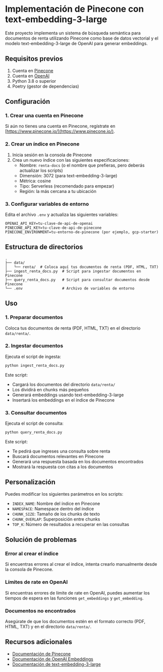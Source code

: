 # Implementación de Pinecone con text-embedding-3-large

Este proyecto implementa un sistema de búsqueda semántica para documentos de renta utilizando Pinecone como base de datos vectorial y el modelo text-embedding-3-large de OpenAI para generar embeddings.

## Requisitos previos

1. Cuenta en [Pinecone](https://www.pinecone.io/)
2. Cuenta en [OpenAI](https://openai.com/)
3. Python 3.8 o superior
4. Poetry (gestor de dependencias)

## Configuración

### 1. Crear una cuenta en Pinecone

Si aún no tienes una cuenta en Pinecone, regístrate en [https://www.pinecone.io/](https://www.pinecone.io/).

### 2. Crear un índice en Pinecone

1. Inicia sesión en la consola de Pinecone
2. Crea un nuevo índice con las siguientes especificaciones:
   - Nombre: `renta-docs` (o el nombre que prefieras, pero deberás actualizar los scripts)
   - Dimensión: 3072 (para text-embedding-3-large)
   - Métrica: cosine
   - Tipo: Serverless (recomendado para empezar)
   - Región: la más cercana a tu ubicación

### 3. Configurar variables de entorno

Edita el archivo `.env` y actualiza las siguientes variables:

```
OPENAI_API_KEY=tu-clave-de-api-de-openai
PINECONE_API_KEY=tu-clave-de-api-de-pinecone
PINECONE_ENVIRONMENT=tu-entorno-de-pinecone (por ejemplo, gcp-starter)
```

## Estructura de directorios

```
.
├── data/
│   └── renta/  # Coloca aquí tus documentos de renta (PDF, HTML, TXT)
├── ingest_renta_docs.py  # Script para ingestar documentos en Pinecone
├── query_renta_docs.py   # Script para consultar documentos desde Pinecone
└── .env                  # Archivo de variables de entorno
```

## Uso

### 1. Preparar documentos

Coloca tus documentos de renta (PDF, HTML, TXT) en el directorio `data/renta/`.

### 2. Ingestar documentos

Ejecuta el script de ingesta:

```bash
python ingest_renta_docs.py
```

Este script:
- Cargará los documentos del directorio `data/renta/`
- Los dividirá en chunks más pequeños
- Generará embeddings usando text-embedding-3-large
- Insertará los embeddings en el índice de Pinecone

### 3. Consultar documentos

Ejecuta el script de consulta:

```bash
python query_renta_docs.py
```

Este script:
- Te pedirá que ingreses una consulta sobre renta
- Buscará documentos relevantes en Pinecone
- Generará una respuesta basada en los documentos encontrados
- Mostrará la respuesta con citas a los documentos

## Personalización

Puedes modificar los siguientes parámetros en los scripts:

- `INDEX_NAME`: Nombre del índice en Pinecone
- `NAMESPACE`: Namespace dentro del índice
- `CHUNK_SIZE`: Tamaño de los chunks de texto
- `CHUNK_OVERLAP`: Superposición entre chunks
- `TOP_K`: Número de resultados a recuperar en las consultas

## Solución de problemas

### Error al crear el índice

Si encuentras errores al crear el índice, intenta crearlo manualmente desde la consola de Pinecone.

### Límites de rate en OpenAI

Si encuentras errores de límite de rate en OpenAI, puedes aumentar los tiempos de espera en las funciones `get_embeddings` y `get_embedding`.

### Documentos no encontrados

Asegúrate de que los documentos estén en el formato correcto (PDF, HTML, TXT) y en el directorio `data/renta/`.

## Recursos adicionales

- [Documentación de Pinecone](https://docs.pinecone.io/)
- [Documentación de OpenAI Embeddings](https://platform.openai.com/docs/guides/embeddings)
- [Documentación de text-embedding-3-large](https://platform.openai.com/docs/models/embeddings) 